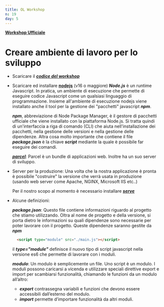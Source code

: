 ```yaml
---
title: OL Workshop
n: 19
day: 5
---
```


[**Workshop Ufficiale**](https://openlayers.org/workshop/en/)

Creare ambiente di lavoro per lo sviluppo
==================
* Scaricare il [***codice del workshop***](https://github.com/openlayers/workshop/releases)

* Scaricare ed installare [**nodejs**](https://nodejs.org/en/) (v16 o maggiore)
  ***Node.js*** è un runtime Javascript. In pratica, un ambiente di esecuzione che permette di eseguire codice Javascript come un qualsiasi linguaggio di programmazione.
  Insieme all'ambiente di esecuzione nodejs viene installato anche il tool per la gestione dei "pacchetti" javascript ***npm***.
  
  ***npm***, abbreviazione di Node Package Manager, è il gestore di pacchetti ufficiale che viene installato con la piattaforma Node.js. Si tratta quindi di un'interfaccia a riga di comando (CLI) che aiuta nell'installazione dei pacchetti, nella gestione delle versioni e nella gestione delle dipendenze.
  Altra cosa molto importante che contiene il file ***package.json*** è la chiave ***script*** mediante la quale è possibile far eseguire dei comandi.
  
  [***parcel***](https://parceljs.org/getting-started/webapp/): Parcel è un bundle di applicazioni web. Inoltre ha un suo server di sviluppo.
  
* Server per la produzione: Una volta che la nostra applicazione è pronta è possibile "costruire" la versione che verrà usata in produzione (usando web server come Apache, NGINX, Microsoft IIS etc..)

  Per il nostro scopo al momento è necessario installare [***serve***](https://www.npmjs.com/package/serve)
  
    
* Alcune definizioni:

    ***package.json***: Questo file contiene informazioni riguardo al progetto che stiamo utilizzando.
     Oltra al nome de progetto e della versione, si porta dietro le informazioni su quali dipendenze sono necessarie per poter lavorare con il progetto.
     Queste dipendenze saranno gestite da ***npm***
     
  
    ```html
      <script type="module" src="./main.js"></script>
    ```
    il ***type="module"*** definisce il nuovo tipo di script javascript nella versione es6 che permette di lavorare con i moduli.
    
    ***modulo***: Un modulo è semplicemente un file. Uno script è un modulo. I moduli possono caricarsi a vicenda e utilizzare speciali direttive export e import per scambiarsi funzionalità,
     chiamando le funzioni da un modulo all’altro:
                  
     * ***export*** contrassegna variabili e funzioni che devono essere accessibili dall’esterno del modulo.
     * ***import*** permette d’importare funzionalità da altri moduli.
       